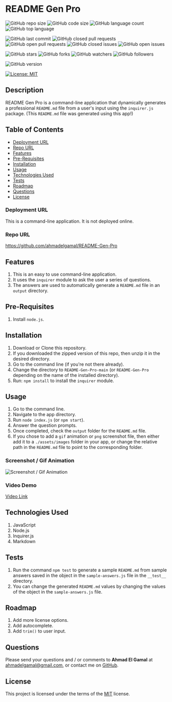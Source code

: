 # README Gen Pro

![GitHub repo size](https://img.shields.io/github/repo-size/ahmadelgamal/README-Gen-Pro?style=plastic)
![GitHub code size](https://img.shields.io/github/languages/code-size/ahmadelgamal/README-Gen-Pro?style=plastic)
![GitHub language count](https://img.shields.io/github/languages/count/ahmadelgamal/README-Gen-Pro?style=plastic)
![GitHub top language](https://img.shields.io/github/languages/top/ahmadelgamal/README-Gen-Pro?style=plastic)

![GitHub last commit](https://img.shields.io/github/last-commit/ahmadelgamal/README-Gen-Pro?style=plastic)
![GitHub closed pull requests](https://img.shields.io/github/issues-pr-closed-raw/ahmadelgamal/README-Gen-Pro?color=green&style=plastic)
![GitHub open pull requests](https://img.shields.io/github/issues-pr-raw/ahmadelgamal/README-Gen-Pro?color=red&style=plastic)
![GitHub closed issues](https://img.shields.io/github/issues-closed-raw/ahmadelgamal/README-Gen-Pro?color=green&style=plastic)
![GitHub open issues](https://img.shields.io/github/issues-raw/ahmadelgamal/README-Gen-Pro?color=red&style=plastic)

![GitHub stars](https://img.shields.io/github/stars/ahmadelgamal/README-Gen-Pro?style=social)
![GitHub forks](https://img.shields.io/github/forks/ahmadelgamal/README-Gen-Pro?style=social)
![GitHub watchers](https://img.shields.io/github/watchers/ahmadelgamal/README-Gen-Pro?style=social)
![GitHub followers](https://img.shields.io/github/followers/ahmadelgamal?style=social)

![GitHub version](https://img.shields.io/github/package-json/v/ahmadelgamal/README-Gen-Pro?color=red&style=plastic)

[![License: MIT](https://img.shields.io/badge/License-MIT-yellow.svg)](https://opensource.org/licenses/MIT)

## Description
README Gen Pro is a command-line application that dynamically generates a professional `README.md` file from a user's input using the `inquirer.js` package. (This `README.md` file was generated using this app!)

## Table of Contents
- [Deployment URL](#Deployment-URL)
- [Repo URL](#Repo-URL)
- [Features](#Features)
- [Pre-Requisites](#Pre-Requisites)
- [Installation](#Installation)
- [Usage](#Usage)
- [Technologies Used](#Technologies-Used)
- [Tests](#Tests)
- [Roadmap](#Roadmap)
- [Questions](#Questions)
- [License](#License)

### Deployment URL
This is a command-line application. It is not deployed online.

### Repo URL
https://github.com/ahmadelgamal/README-Gen-Pro

## Features
1. This is an easy to use command-line application.
1. It uses the `inquirer` module to ask the user a series of questions.
1. The answers are used to automatically generate a `README.md` file in an `output` directory.

## Pre-Requisites
1. Install `node.js`.

## Installation
1. Download or Clone this repository.
1. If you downloaded the zipped version of this repo, then unzip it in the desired directory.
1. Go to the command line (if you're not there already).
1. Change the directory to `README-Gen-Pro-main` (or `README-Gen-Pro` depending on the name of the installed directory).
1. Run: `npm install` to install the `inquirer` module.

## Usage
1. Go to the command line.
1. Navigate to the app directory.
1. Run `node index.js` (or `npm start`).
1. Answer the question prompts.
1. Once completed, check the `output` folder for the `README.md` file.
1. If you chose to add a `gif` animation or `png` screenshot file, then either add it to a `./assets/images` folder in your app, or change the relative path in the `README.md` file to point to the corresponding folder.

### Screenshot / Gif Animation
![Screenshot / Gif Animation](./assets/images/screenshot.gif)

### Video Demo
[Video Link](https://youtu.be/rEZoblXSlMg)

## Technologies Used
1. JavaScript
1. Node.js
1. Inquirer.js
1. Markdown



## Tests
1. Run the command `npm test` to generate a sample `README.md` from sample answers saved in the object in the `sample-answers.js` file in the `__test__` directory.
1. You can change the generated `README.md` values by changing the values of the object in the `sample-answers.js` file.

## Roadmap
1. Add more license options.
1. Add autocomplete.
1. Add `trim()` to user input.

## Questions
Please send your questions and / or comments to **Ahmad El Gamal** at ahmadelgamal@gmail.com, or contact me on [GitHub](https://github.com/ahmadelgamal).

## License
This project is licensed under the terms of the [MIT](https://opensource.org/licenses/MIT) license.
